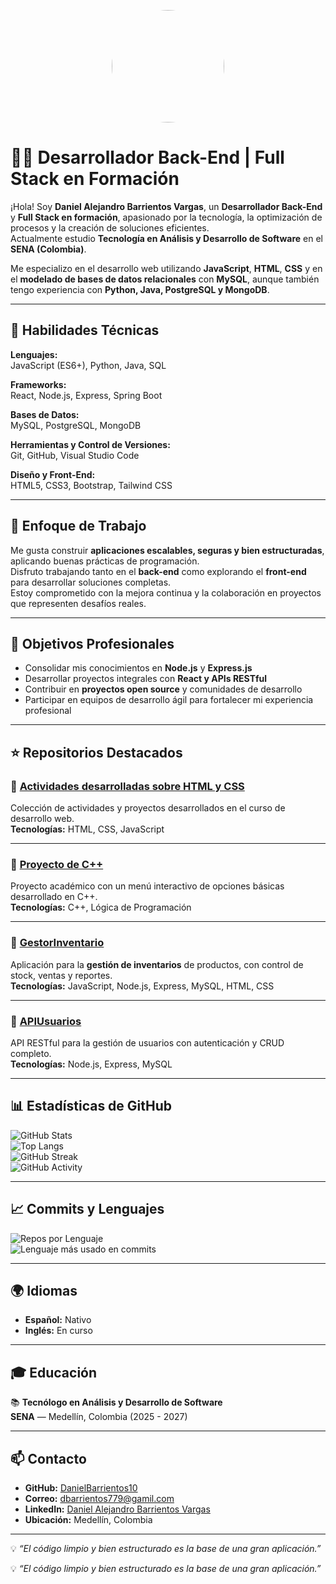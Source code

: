 <p align="center">
  <img src="https://github.com/DanielBarrientos10/DanielBarrientos10/blob/main/profile.jpg" width="180" style="border-radius: 50%;"/>
</p>

# 👨‍💻 Desarrollador Back-End | Full Stack en Formación

¡Hola! Soy **Daniel Alejandro Barrientos Vargas**, un **Desarrollador Back-End** y **Full Stack en formación**, apasionado por la tecnología, la optimización de procesos y la creación de soluciones eficientes.  
Actualmente estudio **Tecnología en Análisis y Desarrollo de Software** en el **SENA (Colombia)**.  

Me especializo en el desarrollo web utilizando **JavaScript**, **HTML**, **CSS** y en el **modelado de bases de datos relacionales** con **MySQL**, aunque también tengo experiencia con **Python, Java, PostgreSQL y MongoDB**.

---

## 🧠 Habilidades Técnicas

**Lenguajes:**  
JavaScript (ES6+), Python, Java, SQL  

**Frameworks:**  
React, Node.js, Express, Spring Boot  

**Bases de Datos:**  
MySQL, PostgreSQL, MongoDB  

**Herramientas y Control de Versiones:**  
Git, GitHub, Visual Studio Code  

**Diseño y Front-End:**  
HTML5, CSS3, Bootstrap, Tailwind CSS  

---

## 🧩 Enfoque de Trabajo

Me gusta construir **aplicaciones escalables, seguras y bien estructuradas**, aplicando buenas prácticas de programación.  
Disfruto trabajando tanto en el **back-end** como explorando el **front-end** para desarrollar soluciones completas.  
Estoy comprometido con la mejora continua y la colaboración en proyectos que representen desafíos reales.

---

## 🚀 Objetivos Profesionales

- Consolidar mis conocimientos en **Node.js** y **Express.js**  
- Desarrollar proyectos integrales con **React y APIs RESTful**  
- Contribuir en **proyectos open source** y comunidades de desarrollo  
- Participar en equipos de desarrollo ágil para fortalecer mi experiencia profesional  

---

## ⭐ Repositorios Destacados

### 🔹 [Actividades desarrolladas sobre HTML y CSS](https://github.com/DanielBarrientos10/studio)
Colección de actividades y proyectos desarrollados en el curso de desarrollo web.  
**Tecnologías:** HTML, CSS, JavaScript  

---

### 🔹 [Proyecto de C++](https://github.com/DanielBarrientos10/proyect-c-)
Proyecto académico con un menú interactivo de opciones básicas desarrollado en C++.  
**Tecnologías:** C++, Lógica de Programación  

---

### 🔹 [GestorInventario](https://github.com/DanielBarrientos10/GestorInventario)
Aplicación para la **gestión de inventarios** de productos, con control de stock, ventas y reportes.  
**Tecnologías:** JavaScript, Node.js, Express, MySQL, HTML, CSS  

---

### 🔹 [APIUsuarios](https://github.com/DanielBarrientos10/APIUsuarios)
API RESTful para la gestión de usuarios con autenticación y CRUD completo.  
**Tecnologías:** Node.js, Express, MySQL  

---

## 📊 Estadísticas de GitHub

![GitHub Stats](https://github-readme-stats.vercel.app/api?username=DanielBarrientos10&show_icons=true&theme=tokyonight)  
![Top Langs](https://github-readme-stats.vercel.app/api/top-langs/?username=DanielBarrientos10&layout=compact&theme=tokyonight)  
![GitHub Streak](https://github-readme-streak-stats.herokuapp.com/?user=DanielBarrientos10&theme=tokyonight)  
![GitHub Activity](https://github-profile-summary-cards.vercel.app/api/cards/profile-details?username=DanielBarrientos10&theme=tokyonight)

---

## 📈 Commits y Lenguajes

![Repos por Lenguaje](https://github-profile-summary-cards.vercel.app/api/cards/repos-per-language?username=DanielBarrientos10&theme=tokyonight)  
![Lenguaje más usado en commits](https://github-profile-summary-cards.vercel.app/api/cards/most-commit-language?username=DanielBarrientos10&theme=tokyonight)

---

## 🌍 Idiomas

- **Español:** Nativo  
- **Inglés:** En curso  

---

## 🎓 Educación

📚 **Tecnólogo en Análisis y Desarrollo de Software**  
**SENA** — Medellín, Colombia (2025 - 2027)

---

## 📫 Contacto

- **GitHub:** [DanielBarrientos10](https://github.com/DanielBarrientos10)  
- **Correo:** dbarrientos779@gamil.com  
- **LinkedIn:** [Daniel Alejandro Barrientos Vargas](https://www.linkedin.com/in/daniel-alejandro-barrientos-vargas-602603384)  
- **Ubicación:** Medellín, Colombia  

---

💡 *“El código limpio y bien estructurado es la base de una gran aplicación.”*

💡 *“El código limpio y bien estructurado es la base de una gran aplicación.”*
